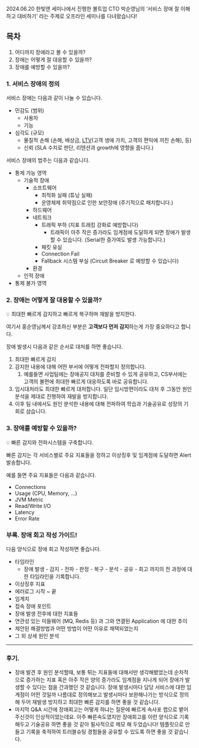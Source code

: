 
2024.06.20 한빛앤 세미나에서 진행한 볼트업 CTO 박순영님의 ‘서비스 장애 잘 이해하고 대비하기’ 라는 주제로  오프라인 세미나를 다녀왔습니다!

## 목차

1. 어디까지 장애라고 볼 수 있을까?
2. 장애는 어떻게 잘 대응할 수 있을까?
3. 장애를 예방할 수 있을까?

### 1. 서비스 장애의 정의

서비스 장애는 다음과 같이 나눌 수 있습니다.

- 민감도 (범위)
    - 사용자
    - 기능
- 심각도 (규모)
    - 물질적 손해 (손해, 배상금, [LTV](https://en.wikipedia.org/wiki/Customer_lifetime_value)(고객 생애 가치, 고객의 편익에 끼친 손해), 등)
    - 신뢰 (SLA 수치로 판단, 리텐션과 growth에 영향을 줍니다.)

서비스 장애의 범주는 다음과 같습니다.

- 통제 가능 영역
    - 기술적 장애
        - 소프트웨어
            - 최적화 실패 (튜닝 실패)
            - 운영체제 취약점으로 인한 보안장애 (주기적으로 패치합니다.)
        - 하드웨어
        - 네트워크
            - 트래픽 부하 (지표 트래킹 강화로 예방합니다)
                - 트래픽이 아주 작은 증가라도 임계점에 도달하게 되면 장애가 발생할 수 있습니다. (Serial한 증가여도 발생 가능합니다.)
            - 패킷 유실
            - Connection Fail
            - Fallback 시스템 부실 (Circuit Breaker 로 예방할 수 있습니다)
        - 환경
    - 인적 장애
- 통제 불가 영역

### 2. 장애는 어떻게 잘 대응할 수 있을까?

<aside>
💡 최대한 빠르게 감지하고 빠르게 복구하며 재발을 방지한다.

</aside>

여기서 홍순영님께서 강조하신 부분은 **고객보다 먼저 감지**하는게 가장 중요하다고 합니다.

장애 발생시 다음과 같은 순서로 대처를 하면 좋습니다.

1. 최대한 빠르게 감지
2. 감지한 내용에 대해 어떤 부서에 어떻게 전파할지 정의합니다.
    1. 예를들면 사업팀에는 장애공지 대처를 준비할 수 있게 공유하고, CS부서에는 고객의 불편에 최대한 빠르게 대응하도록 바로 공유합니다.
3. 임시대처라도 최대한 빠르게 대처합니다. 일단 임시방편이라도 대처 후 그동안 원인분석을 제대로 진행하여 재발을 방지합니다.
4. 이후 팀 내에서도 원인 분석한 내용에 대해 전파하여 학습과 기술공유로 성장의 기회로 삼습니다.

### 3. 장애를 예방할 수 있을까?

<aside>
💡 빠른 감지와 전파시스템을 구축합니다.

</aside>

빠른 감지는 각 서비스별로 주요 지표들을 정하고 이상징후 및 임계점에 도달하면 Alert 발송합니다.

예를 들면 주요 지표들은 다음과 같습니다.

- Connections
- Usage (CPU, Memory, ...)
- JVM Metric
- Read/Write I/O
- Latency
- Error Rate

### 부록. 장애 회고 작성 가이드!

다음 양식으로 장애 회고 작성하면 좋습니다.

- 타임라인
    - 장애 발생 - 감지 - 전파 - 판정 - 복구 - 분석 - 공유 - 회고 까지의 전 과정에 대한 타임라인을 기록합니다.
- 이상징후 지표
- 에러로그 시작 ~ 끝
- 임계치
- 접속 장애 포인트
- 장애 발생 전후에 대한 지표들
- 연관성 있는 미들웨어 (MQ, Redis 등) 과 그와 연결된 Application 에 대한 추이
- 제안된 해결방법과 어떤 방법이 어떤 이유로 채택되었는지
- 그 외 상세 원인 분석

---

### 후기.

- 장애 발견 후 원인 분석할때, 보통 튀는 지표들에 대해서만 생각해봤었는데 순차적으로 증가하는 지표 혹은 아주 작은 양의 증가라도 임계점을 지나게 되어 장애가 발생할 수 있다는 점을 간과했던 것 같습니다. 장애 발생시마다 담당 서비스에 대한 임계점이 어떤 것일까 나름대로 정의해보고 발생시마다 보완해나가는 방식으로 정의 해 두어 재발생 방지하고 최대한 빠른 감지를 하면 좋을 것 같습니다.
- 마지막 Q&A 시간에 장애회고는 어떻게 하냐는 질문에 빠르게 속사포 랩으로 뱉어주신것이 인상적이었는데요. 아주 빠른속도였지만 장애회고를 이런 양식으로 기록해두고 기술공유 하면 좋을 것 같아 필사적으로 메모 해 두었습니다! 템플릿으로 만들고 기록을 축적하여 트러블슈팅 경험들을 공유할 수 있도록 하면 좋을 것 같습니다.
